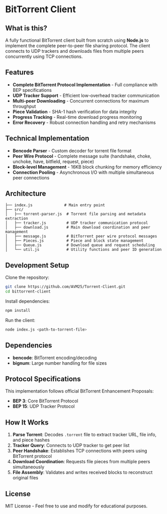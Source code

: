 # BitTorrent Client

## What is this?
A fully functional BitTorrent client built from scratch using **Node.js** to implement the complete peer-to-peer file sharing protocol. The client connects to UDP trackers and downloads files from multiple peers concurrently using TCP connections.

## Features
- **Complete BitTorrent Protocol Implementation** - Full compliance with BEP specifications
- **UDP Tracker Support** - Efficient low-overhead tracker communication
- **Multi-peer Downloading** - Concurrent connections for maximum throughput  
- **Piece Validation** - SHA-1 hash verification for data integrity
- **Progress Tracking** - Real-time download progress monitoring
- **Error Recovery** - Robust connection handling and retry mechanisms

## Technical Implementation
- **Bencode Parser** - Custom decoder for torrent file format
- **Peer Wire Protocol** - Complete message suite (handshake, choke, unchoke, have, bitfield, request, piece)
- **Block-level Management** - 16KB block chunking for memory efficiency
- **Connection Pooling** - Asynchronous I/O with multiple simultaneous peer connections

## Architecture
```
├── index.js              # Main entry point
├── src/
│   ├── torrent-parser.js  # Torrent file parsing and metadata extraction
│   ├── tracker.js         # UDP tracker communication protocol
│   ├── download.js        # Main download coordination and peer management
│   ├── message.js         # BitTorrent peer wire protocol messages
│   ├── Pieces.js          # Piece and block state management
│   ├── Queue.js           # Download queue and request scheduling
│   └── util.js            # Utility functions and peer ID generation
```

## Development Setup

Clone the repository:
```sh
git clone https://github.com/AVM25/Torrent-Client.git
cd bittorrent-client
```

Install dependencies:
```sh
npm install
```

Run the client:
```sh
node index.js <path-to-torrent-file>
```

## Dependencies
- **bencode**: BitTorrent encoding/decoding
- **bignum**: Large number handling for file sizes

## Protocol Specifications
This implementation follows official BitTorrent Enhancement Proposals:
- **BEP 3**: Core BitTorrent Protocol
- **BEP 15**: UDP Tracker Protocol

## How It Works
1. **Parse Torrent**: Decodes `.torrent` file to extract tracker URL, file info, and piece hashes
2. **Tracker Query**: Connects to UDP tracker to get peer list
3. **Peer Handshake**: Establishes TCP connections with peers using BitTorrent protocol
4. **Download Coordination**: Requests file pieces from multiple peers simultaneously
5. **File Assembly**: Validates and writes received blocks to reconstruct original files

## License
MIT License - Feel free to use and modify for educational purposes.
